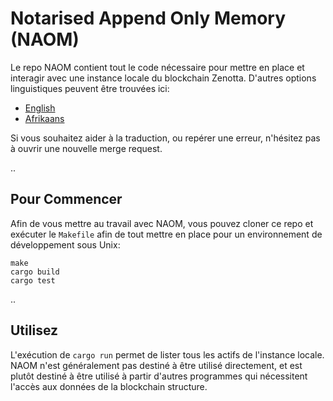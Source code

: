 # Notarised Append Only Memory (NAOM)

Le repo NAOM contient tout le code nécessaire pour mettre en place et interagir avec une instance locale du blockchain Zenotta. 
D'autres options linguistiques peuvent être trouvées ici:

- [English](https://gitlab.com/zenotta/naom/-/blob/main/README.md)
- [Afrikaans](https://gitlab.com/zenotta/naom/-/blob/main/README.af.md)

Si vous souhaitez aider à la traduction, ou repérer une erreur, n'hésitez pas à ouvrir une nouvelle merge request.

..

## Pour Commencer

Afin de vous mettre au travail avec NAOM, vous pouvez cloner ce repo et exécuter le `Makefile` afin de tout mettre en place pour un environnement de développement sous Unix:

```
make
cargo build
cargo test
```

..

## Utilisez

L'exécution de `cargo run` permet de lister tous les actifs de l'instance locale. NAOM n'est généralement pas destiné à être 
utilisé directement, et est plutôt destiné à être utilisé à partir d'autres programmes qui nécessitent l'accès aux données de la blockchain structure.